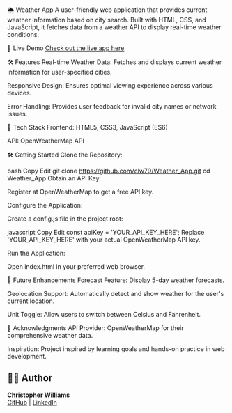 🌦️ Weather App
A user-friendly web application that provides current weather information based on city search. Built with HTML, CSS, and JavaScript, it fetches data from a weather API to display real-time weather conditions.

🚀 Live Demo
<a href="https://weatherapp.cwdevportfolio.com/" target="_blank">Check out the live app here</a>

🛠️ Features
Real-time Weather Data: Fetches and displays current weather information for user-specified cities.

Responsive Design: Ensures optimal viewing experience across various devices.

Error Handling: Provides user feedback for invalid city names or network issues.

🧰 Tech Stack
Frontend: HTML5, CSS3, JavaScript (ES6)

API: OpenWeatherMap API

🛠️ Getting Started
Clone the Repository:

bash
Copy
Edit
git clone https://github.com/clw79/Weather_App.git
cd Weather_App
Obtain an API Key:

Register at OpenWeatherMap to get a free API key.

Configure the Application:

Create a config.js file in the project root:

javascript
Copy
Edit
const apiKey = 'YOUR_API_KEY_HERE';
Replace 'YOUR_API_KEY_HERE' with your actual OpenWeatherMap API key.

Run the Application:

Open index.html in your preferred web browser.

🧪 Future Enhancements
Forecast Feature: Display 5-day weather forecasts.

Geolocation Support: Automatically detect and show weather for the user's current location.

Unit Toggle: Allow users to switch between Celsius and Fahrenheit.

🙌 Acknowledgments
API Provider: OpenWeatherMap for their comprehensive weather data.

Inspiration: Project inspired by learning goals and hands-on practice in web development.


## 🧑‍💻 Author

**Christopher Williams**  
[GitHub](https://github.com/clw79) | [LinkedIn](https://www.linkedin.com/in/clwilliamsdev)
